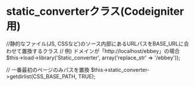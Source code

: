 static_converterクラス(Codeigniter用)
================

//静的なファイル(JS, CSSなど)のソース内部にあるURLパスをBASE_URLに合わせて置換するクラス
// 例) ドメインが「http://localhost/ebbey」の場合
$this->load->library('Static_converter', array('replace_str' => '/ebbey'));

// 一番最初のページのみパスを置換
$this->static_converter->getdirlist(CSS_BASE_PATH, TRUE);
